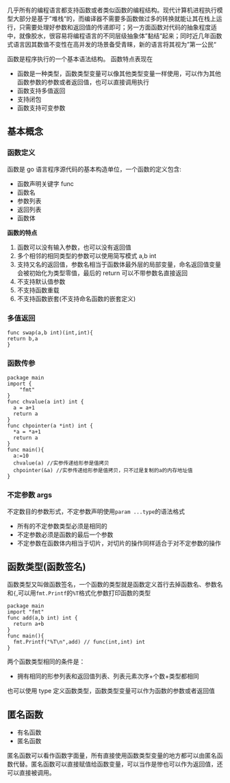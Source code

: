 几乎所有的编程语言都支持函数或者类似函数的编程结构。现代计算机进程执行模型大部分是基于”堆栈“的，而编译器不需要多函数做过多的转换就能让其在栈上运行，只需要处理好参数和返回值的传递即可；另一方面函数对代码的抽象程度适中，就像胶水，很容易将编程语言的不同层级抽象体”黏结“起来；同时近几年函数式语言因其数值不变性在高并发的场景备受青睐，新的语言将其视为”第一公民“

函数是程序执行的一个基本语法结构。
函数特点表现在

- 函数是一种类型，函数类型变量可以像其他类型变量一样使用，可以作为其他函数参数的参数或者返回值，也可以直接调用执行
- 函数支持多值返回
- 支持闭包
- 函数支持可变参数

## 基本概念

### 函数定义

函数是 go 语言程序源代码的基本构造单位，一个函数的定义包含:

- 函数声明关键字 func
- 函数名
- 参数列表
- 返回列表
- 函数体

**函数的特点**

1. 函数可以没有输入参数，也可以没有返回值
2. 多个相邻的相同类型的参数可以使用简写模式 a,b int
3. 支持又名的返回值，参数名相当于函数体最外层的局部变量，命名返回值变量会被初始化为类型零值，最后的 return 可以不带参数名直接返回
4. 不支持默认值参数
5. 不支持函数重载
6. 不支持函数嵌套(不支持命名函数的嵌套定义)

### 多值返回

```
func swap(a,b int)(int,int){
return b,a
}
```

### 函数传参

```
package main
import {
    "fmt"
}
func chvalue(a int) int {
  a = a+1
  return a
}
func chpointer(a *int) int {
  *a = *a+1
  return a
}
func main(){
  a:=10
  chvalue(a) //实参传递给形参是值拷贝
  chpointer(&a) //实参传递给形参是值拷贝，只不过是复制的a的内存地址值
}
```

### 不定参数 args

不定数目的参数形式，不定参数声明使用`param ...type`的语法格式

- 所有的不定参数类型必须是相同的
- 不定参数必须是函数的最后一个参数
- 不定参数在函数体内相当于切片，对切片的操作同样适合于对不定参数的操作

## 函数类型(函数签名)

函数类型又叫做函数签名，一个函数的类型就是函数定义首行去掉函数名、参数名和`{`,可以用`fmt.Printf`的`%T`格式化参数打印函数的类型

```
package main
import "fmt"
func add(a,b int) int {
  return a+b
}
func main(){
  fmt.Printf("%T\n",add) // func(int,int) int
}
```

两个函数类型相同的条件是：

- 拥有相同的形参列表和返回值列表、列表元素次序+个数+类型都相同

也可以使用 type 定义函数类型，函数类型变量可以作为函数的参数或者返回值

## 匿名函数

- 有名函数
- 匿名函数

匿名函数可以看作函数字面量，所有直接使用函数类型变量的地方都可以由匿名函数代替。匿名函数可以直接赋值给函数变量，可以当作是惨也可以作为返回值，还可以直接被调用。
